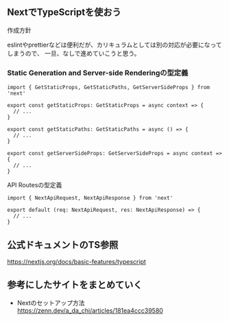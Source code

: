 ## NextでTypeScriptを使おう


作成方針

eslintやprettierなどは便利だが、カリキュラムとしては別の対応が必要になってしまうので、
一旦、なしで進めていこうと思う。


### Static Generation and Server-side Renderingの型定義
```
import { GetStaticProps, GetStaticPaths, GetServerSideProps } from 'next'

export const getStaticProps: GetStaticProps = async context => {
  // ...
}

export const getStaticPaths: GetStaticPaths = async () => {
  // ...
}

export const getServerSideProps: GetServerSideProps = async context => {
  // ...
}
```


API Routesの型定義

```
import { NextApiRequest, NextApiResponse } from 'next'

export default (req: NextApiRequest, res: NextApiResponse) => {
  // ...
}
```


## 公式ドキュメントのTS参照
https://nextjs.org/docs/basic-features/typescript

## 参考にしたサイトをまとめていく

- Nextのセットアップ方法
https://zenn.dev/a_da_chi/articles/181ea4ccc39580
